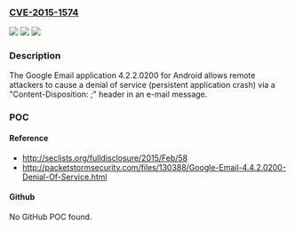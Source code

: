 ### [CVE-2015-1574](https://cve.mitre.org/cgi-bin/cvename.cgi?name=CVE-2015-1574)
![](https://img.shields.io/static/v1?label=Product&message=n%2Fa&color=blue)
![](https://img.shields.io/static/v1?label=Version&message=n%2Fa&color=blue)
![](https://img.shields.io/static/v1?label=Vulnerability&message=n%2Fa&color=brighgreen)

### Description

The Google Email application 4.2.2.0200 for Android allows remote attackers to cause a denial of service (persistent application crash) via a "Content-Disposition: ;" header in an e-mail message.

### POC

#### Reference
- http://seclists.org/fulldisclosure/2015/Feb/58
- http://packetstormsecurity.com/files/130388/Google-Email-4.4.2.0200-Denial-Of-Service.html

#### Github
No GitHub POC found.

